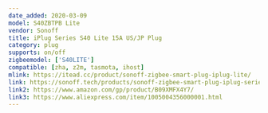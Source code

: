 ```yaml
---
date_added: 2020-03-09
model: S40ZBTPB Lite
vendor: Sonoff
title: iPlug Series S40 Lite 15A US/JP Plug
category: plug
supports: on/off
zigbeemodel: ['S40LITE']
compatible: [zha, z2m, tasmota, ihost]
mlink: https://itead.cc/product/sonoff-zigbee-smart-plug-iplug-lite/
link: https://sonoff.tech/products/sonoff-zigbee-smart-plug-iplug-series-s40-lite
link2: https://www.amazon.com/gp/product/B09XMFX4Y7/
link3: https://www.aliexpress.com/item/1005004356000001.html
---
```

